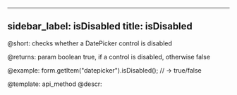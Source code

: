 
---
sidebar_label: isDisabled
title: isDisabled
---          

@short: checks whether a DatePicker control is disabled

@returns:
param   boolean     true, if a control is disabled, otherwise false


@example:
form.getItem("datepicker").isDisabled(); 
// -> true/false

@template: api_method
@descr:



